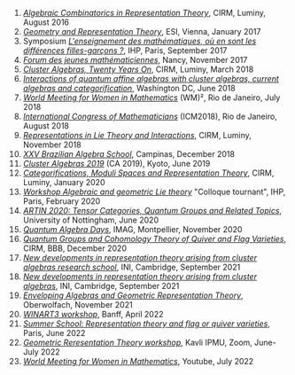 ﻿---
Title : List of conferences I attended

date: "2020-01-16"
---


1. *[Algebraic Combinatorics in Representation Theory](https://conferences.cirm-math.fr/1490.html)*, CIRM, Luminy, August 2016
2. *[Geometry and Representation Theory](https://imsc.uni-graz.at/baur/ESI2017/)*, ESI, Vienna, January 2017
3. Symposium [*L'enseignement des mathématiques, où en sont les différences filles-garçons ?*](http://www.femmes-et-maths.fr/index.php?page=blog_lire&id=220), IHP, Paris, September 2017
4. [*Forum des jeunes mathématiciennes*](http://forum2017.iecl.univ-lorraine.fr/), Nancy, November 2017
5. [*Cluster Algebras, Twenty Years On*](https://conferences.cirm-math.fr/1777.html), CIRM, Luminy, March 2018
6. *[Interactions of quantum affine algebras with cluster algebras, current algebras and categorification](https://quantumaffine2018.catholic.edu/)*, Washington DC, June 2018
7. *[World Meeting for Women in Mathematics](https://www.worldwomeninmaths.org/)* (WM)², Rio de Janeiro, July 2018
8. *[International Congress of Mathematicians](http://www.icm2018.org/portal/main.html)* (ICM2018), Rio de Janeiro, August 2018
9. *[Representations in Lie Theory and Interactions](https://conferences.cirm-math.fr/1817.html)*, CIRM, Luminy, November 2018
10. *[XXV Brazilian Algebra School](http://www.ime.unicamp.br/~ea25/index.html)*, Campinas, December 2018
11. *[Cluster Algebras 2019](https://sites.google.com/view/clusteralg19)* (CA 2019), Kyoto, June 2019
12. *[Categorifications, Moduli Spaces and Representation Theory](https://conferences.cirm-math.fr/2134.html)*, CIRM, Luminy, January 2020
13. *[Workshop Algebraic and geometric Lie theory](https://www.math.u-psud.fr/~plamondon/colloqueTournant/)* "Colloque tournant", IHP, Paris, February 2020
14. *[ARTIN 2020: Tensor Categories, Quantum Groups and Related Topics](https://www.nottingham.ac.uk/mathematics/events/workshops/artin-2020.aspx)*, University of Nottingham, June 2020
15. *[Quantum Algebra Days](https://damienespadon.wixsite.com/dersympapp/quantum-algebra-days)*, IMAG, Montpellier, November 2020
16. *[Quantum Groups and Cohomology Theory of Quiver and Flag Varieties](https://conferences.cirm-math.fr/2221.html)*, CIRM, BBB, December 2020
17. *[New developments in representation theory arising from cluster algebras research school](https://www.newton.ac.uk/event/carw01/)*, INI, Cambridge, September 2021
18. *[New developments in representation theory arising from cluster algebras](https://www.newton.ac.uk/event/carw02/)*, INI, Cambridge, September 2021
19. *[Enveloping Algebras and Geometric Representation Theory](https://www.mfo.de/occasion/2144/www_view)*, Oberwolfach, November 2021
20. *[WINART3 workshop](http://women-in-ncalg-repthy.org/conferences/winart3-workshop/)*, Banff, April 2022 
20. *[Summer School: Representation theory and flag or quiver varieties](https://school2022.sciencesconf.org/)*, Paris, June 2022 
21. *[Geometric Reresentation Theory workshop](https://indico.ipmu.jp/event/409/overview)*, Kavli IPMU, Zoom, June-July 2022 
22. *[World Meeting for Women in Mathematics](https://2022.worldwomeninmaths.org/)*, Youtube, July 2022 